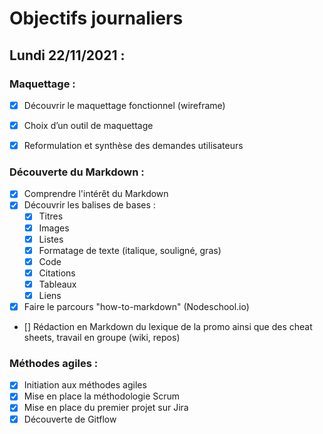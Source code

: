 # Objectifs journaliers

## Lundi 22/11/2021 :

### Maquettage : 

* [x] Découvrir le maquettage fonctionnel (wireframe)
* [x] Choix d’un outil de maquettage
* [x] Reformulation et synthèse des demandes utilisateurs


### Découverte du Markdown : 

* [x] Comprendre l'intérêt du Markdown
* [x] Découvrir les balises de bases : 
  * [x] Titres
  * [x] Images
  * [x] Listes
  * [x] Formatage de texte (italique, souligné, gras)
  * [x] Code
  * [x] Citations
  * [x] Tableaux
  * [x] Liens
* [x] Faire le parcours "how-to-markdown" (Nodeschool.io)
* [] Rédaction en Markdown du lexique de la promo ainsi que des cheat sheets, travail en groupe (wiki, repos)


### Méthodes agiles :

* [x] Initiation aux méthodes agiles
* [x] Mise en place la méthodologie Scrum
* [x] Mise en place du premier projet sur Jira
* [x] Découverte de Gitflow
